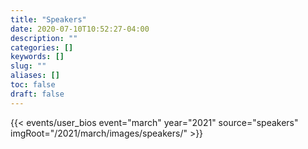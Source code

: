 ```yaml
---
title: "Speakers"
date: 2020-07-10T10:52:27-04:00
description: ""
categories: []
keywords: []
slug: ""
aliases: []
toc: false
draft: false
---
```


{{< events/user_bios event="march" year="2021" source="speakers" imgRoot="/2021/march/images/speakers/" >}}

